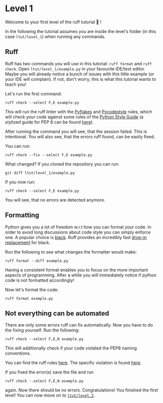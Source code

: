 # Level 1

Welcome to your first level of the ruff tutorial 🧙 !

In the following the tutorial assumes you are inside the level's folder (in this case `ltut/level_1`) when running any commands.

## Ruff

Ruff has two commands you will use in this tutorial: `ruff format` and `ruff check`.
Open `ltut/level_1/example.py` in your favourite IDE/text editor.
Maybe you will already notice a bunch of issues with this little example (or your IDE will complain).
If not, don't worry, this is what this tutorial wants to teach you!

Let's run the first command:

```
ruff check --select F,E example.py
```

This will run the ruff linter with the [Pyflakes](https://docs.astral.sh/ruff/rules/#pyflakes-f) and [Pycodestyle](https://docs.astral.sh/ruff/rules/#pycodestyle-e-w) rules, which will check your code against some rules of the [Python Style Guide](https://peps.python.org/pep-0008/) (a stylized guide for PEP 8 can be found [here](https://peps.python.org/pep-0008/)).

After running the command you will see, that the session failed.
This is intentional.
You will also see, that the errors ruff found, can be easily fixed.

You can run:

```
ruff check --fix --select F,E example.py
```

What changed? If you cloned the repository you can run:

```
git diff ltut/level_1/example.py
```

If you now run:

```
ruff check --select F,E example.py
```

You will see, that no errors are detected anymore.

## Formatting

Python gives you a lot of freedom w.r.t how you can format your code.
In order to avoid long discussions about code style you can simply enforce one.
A popular choice is [black](https://github.com/psf/black).
Ruff provides an incredibly fast [drop-in replacement](https://docs.astral.sh/ruff/formatter/) for black.

Run the following to see what changes the formatter would make:

```
ruff format --diff example.py
```

Having a consistent format enables you to focus on the more important aspects of programming.
After a while you will immediately notice if python code is not formatted accordingly!

Now let's format the code:

```
ruff format example.py
```

## Not everything can be automated

There are only some errors ruff can fix automatically.
Now you have to do the fixing yourself.
Run the following: 

```
ruff check --select F,E,N example.py
```

This will additionally check if your code violated the PEP8 naming conventions.

You can find the ruff rules [here](https://docs.astral.sh/ruff/rules/#pep8-naming-n).
The specific violation is found [here](https://docs.astral.sh/ruff/rules/invalid-function-name/). 

If you fixed the error(s) save the file and run

```
ruff check --select F,E,N example.py
```
again. Now there should be no errors. Congratulations! You finished the first level!
You can now move on to [`ltut/level_2`](https://github.com/dobraczka/linting-tutorial/blob/main/ltut/level_2/README.md).
